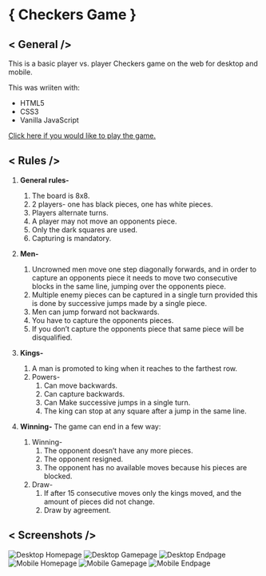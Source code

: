 # { Checkers Game }

## < General />
This is a basic player vs. player Checkers game on the web for desktop and mobile.

This was wriiten with: 
+ HTML5
+ CSS3
+ Vanilla JavaScript 

[Click here if you would like to play the game.]()

## < Rules />
1. __General rules-__
    1.	The board is 8x8.
    2.	2 players- one has black pieces, one has white pieces.
    3.	Players alternate turns. 
    4.	A player may not move an opponents piece.
    5.	Only the dark squares are used. 
    6.	Capturing is mandatory.

2. __Men-__
    1. 	Uncrowned men move one step diagonally forwards, and in order to capture an opponents piece it needs to move two consecutive blocks in the same line, jumping over the opponents piece.
    2.	Multiple enemy pieces can be captured in a single turn provided this is done by successive jumps made by a single piece. 
    3. Men can jump forward not backwards.
    4. You have to capture the opponents pieces.
    5. If you don’t capture the opponents piece that same piece will be disqualified.

3. __Kings-__
    1.	A man is promoted to king when it reaches to the farthest row.
    2.	Powers-
        1.	Can move backwards.
        2.	Can capture backwards.
        3.	Can Make successive jumps in a single turn.
        4.	The king can stop at any square after a jump in the same line.

4. __Winning-__ The game can end in a few way:
    1.	Winning-
        1. The opponent doesn’t have any more pieces.
        2.	The opponent resigned.
        3.	The opponent has no available moves because his pieces are blocked.
    2.	Draw-
        1.	If after 15 consecutive moves only the kings moved, and the amount of pieces did not change.
        3.	Draw by agreement.

## < Screenshots />
![Desktop Homepage](Images/1-DesktopHomepage.png)
![Desktop Gamepage](Images/2-DesktopGamepage.png)
![Desktop Endpage](Images/3-DesktopEndpage.png)
![Mobile Homepage](Images/4-MobileHomepage.png)
![Mobile Gamepage](Images/5-MobileGamepage.png)
![Mobile Endpage](Images/6-MobileEndpage.png)
